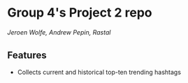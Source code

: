 # Group 4's Project 2 repo
###### Jeroen Wolfe, Andrew Pepin, Rastal
## Features
- Collects current and historical top-ten trending hashtags 
